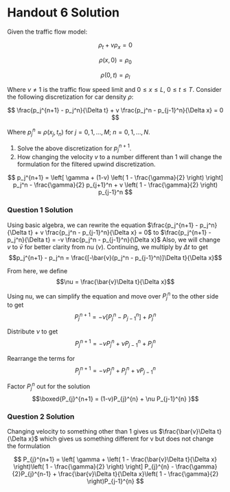 # Handout 6 Solution

Given the traffic flow model:

$$
\rho_t + v \rho_x = 0
$$

$$
\rho(x,0) = \rho_0
$$

$$
\rho(0,t) = \rho_l
$$

Where $v \neq 1$ is the traffic flow speed limit and $0 \leq x \leq L$, $0 \leq t \leq T$. Consider the following discretization for car density $\rho$:

$$
\frac{p_j^{n+1} - p_j^n}{\Delta t} + v \frac{p_j^n - p_{j-1}^n}{\Delta x} = 0
$$

Where $p_j^n \approx \rho(x_j, t_n)$ for $j = 0,1, ..., M$; $n = 0,1, ..., N$.

1. Solve the above discretization for $p_j^{n+1}$.
2. How changing the velocity $v$ to a number different than 1 will change the formulation for the filtered upwind discretization.

$$
p_j^{n+1} = \left[ \gamma + (1-v) \left( 1 - \frac{\gamma}{2} \right) \right] p_j^n - \frac{\gamma}{2} p_{j+1}^n + v \left( 1 - \frac{\gamma}{2} \right) p_{j-1}^n
$$

### Question 1 Solution

Using basic algebra, we can rewrite the equation $\frac{p_j^{n+1} - p_j^n}{\Delta t} + v \frac{p_j^n - p_{j-1}^n}{\Delta x} = 0$ to 
$\frac{p_j^{n+1} - p_j^n}{\Delta t} = -v \frac{p_j^n - p_{j-1}^n}{\Delta x}$ 
Also, we will change $v$ to $\bar{v}$ for better clarity from nu ($\nu$). Continuing, we multiply by $\Delta t$ to get $$p_j^{n+1} - p_j^n = \frac{[-\bar{v}(p_j^n - p_{j-1}^n)]\Delta t}{\Delta x}$$

From here, we define $$\nu = \frac{\bar{v}\Delta t}{\Delta x}$$

Using nu, we can simplify the equation and move over $P_{j}^n$ to the other side to get 
$$P_{j}^{n+1} = -\nu[P_{j}^{n}-P_{j-1}^{n}] + P_{j}^{n}$$

Distribute $\nu$ to get 
$$P_{j}^{n+1} = -\nu P_{j}^{n} + \nu P_{j-1}^{n} + P_{j}^{n}$$

Rearrange the terms for 
$$P_{j}^{n+1} = -\nu P_{j}^{n}+ P_{j}^{n} + \nu P_{j-1}^{n}$$

Factor $P_{j}^{n}$ out for the solution 
$$\boxed{P_{j}^{n+1} = (1-v)P_{j}^{n} + \nu P_{j-1}^{n} }$$

### Question 2 Solution
Changing velocity to something other than 1 gives us $\frac{\bar{v}\Delta t}{\Delta x}$ which gives us something different for v but does not change the formulation

$$
P_{j}^{n+1} = \left[ \gamma + \left( 1 - \frac{\bar{v}\Delta t}{\Delta x} \right)\left( 1 - \frac{\gamma}{2} \right) \right] P_{j}^{n} - \frac{\gamma}{2}P_{j}^{n-1} + \frac{\bar{v}\Delta t}{\Delta x}\left( 1 - \frac{\gamma}{2} \right)P_{j-1}^{n}
$$
